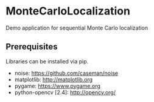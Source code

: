 # MonteCarloLocalization
Demo application for sequential Monte Carlo localization


## Prerequisites

Libraries can be installed via pip.

 * noise: https://github.com/caseman/noise
 * matplotlib: http://matplotlib.org
 * pygame: https://www.pygame.org
 * python-opencv [2.4]: http://opencv.org/
